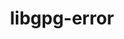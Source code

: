 ---
title: "libgpg-error"
layout: cache
categories: [package, develop]
meta: {"versions": ["1.45", "1.46", "1.47"], "compilers": ["gcc@=11.1.0", "gcc@=11.3.0", "gcc@=7.3.1", "gcc@=7.5.0"], "oss": ["amzn2", "ubuntu18.04", "ubuntu20.04", "ubuntu22.04"], "platforms": ["linux"], "targets": ["aarch64", "neoverse_n1", "ppc64le", "x86_64", "x86_64_v3"], "stacks": ["aws-ahug", "aws-ahug-aarch64", "data-vis-sdk", "e4s", "e4s-power", "radiuss", "tutorial"], "num_specs": 37, "num_specs_by_stack": {"aws-ahug-aarch64": 16, "aws-ahug": 2, "tutorial": 13, "radiuss": 12, "e4s-power": 2, "data-vis-sdk": 2, "e4s": 2}}
spec_details: [{"hash": "cle27ndjnnw4xbnnexa6y4xiqqbdzl6h", "compiler": "gcc@=7.3.1", "versions": ["1.47"], "os": "amzn2", "platform": "linux", "target": "aarch64", "variants": ["build_system=autotools"], "stacks": ["aws-ahug-aarch64"], "size": "-", "tarball": "https://binaries.spack.io/develop/build_cache/linux-amzn2-aarch64/gcc-7.3.1/libgpg-error-1.47/linux-amzn2-aarch64-gcc-7.3.1-libgpg-error-1.47-cle27ndjnnw4xbnnexa6y4xiqqbdzl6h.spack"}, {"hash": "beionb6cxpucvvs2hqkdvxq6itsd2nfe", "compiler": "gcc@=7.3.1", "versions": ["1.47"], "os": "amzn2", "platform": "linux", "target": "aarch64", "variants": ["build_system=autotools"], "stacks": ["aws-ahug-aarch64"], "size": "-", "tarball": "https://binaries.spack.io/develop/build_cache/linux-amzn2-aarch64/gcc-7.3.1/libgpg-error-1.47/linux-amzn2-aarch64-gcc-7.3.1-libgpg-error-1.47-beionb6cxpucvvs2hqkdvxq6itsd2nfe.spack"}, {"hash": "fkzfzw3bizm3xgk3kchaaqwuifoi2mg3", "compiler": "gcc@=7.3.1", "versions": ["1.47"], "os": "amzn2", "platform": "linux", "target": "aarch64", "variants": ["build_system=autotools"], "stacks": ["aws-ahug-aarch64"], "size": "-", "tarball": "https://binaries.spack.io/develop/build_cache/linux-amzn2-aarch64/gcc-7.3.1/libgpg-error-1.47/linux-amzn2-aarch64-gcc-7.3.1-libgpg-error-1.47-fkzfzw3bizm3xgk3kchaaqwuifoi2mg3.spack"}, {"hash": "oa2ou75wo2hoptseoidekq3emvsdqdko", "compiler": "gcc@=7.3.1", "versions": ["1.47"], "os": "amzn2", "platform": "linux", "target": "aarch64", "variants": ["build_system=autotools"], "stacks": ["aws-ahug-aarch64"], "size": "-", "tarball": "https://binaries.spack.io/develop/build_cache/linux-amzn2-aarch64/gcc-7.3.1/libgpg-error-1.47/linux-amzn2-aarch64-gcc-7.3.1-libgpg-error-1.47-oa2ou75wo2hoptseoidekq3emvsdqdko.spack"}, {"hash": "i3daz4cjshrmuchddym2wqvlbj5mznbu", "compiler": "gcc@=7.3.1", "versions": ["1.46"], "os": "amzn2", "platform": "linux", "target": "aarch64", "variants": ["build_system=autotools"], "stacks": ["aws-ahug-aarch64"], "size": "-", "tarball": "https://binaries.spack.io/develop/build_cache/linux-amzn2-aarch64/gcc-7.3.1/libgpg-error-1.46/linux-amzn2-aarch64-gcc-7.3.1-libgpg-error-1.46-i3daz4cjshrmuchddym2wqvlbj5mznbu.spack"}, {"hash": "cinzj7efzish65jgwrgydcep2534ctit", "compiler": "gcc@=7.3.1", "versions": ["1.47"], "os": "amzn2", "platform": "linux", "target": "aarch64", "variants": ["build_system=autotools"], "stacks": ["aws-ahug-aarch64"], "size": "-", "tarball": "https://binaries.spack.io/develop/build_cache/linux-amzn2-aarch64/gcc-7.3.1/libgpg-error-1.47/linux-amzn2-aarch64-gcc-7.3.1-libgpg-error-1.47-cinzj7efzish65jgwrgydcep2534ctit.spack"}, {"hash": "ts3fqsaphwgwwbdmonjbj6pbwe4mmul6", "compiler": "gcc@=7.3.1", "versions": ["1.47"], "os": "amzn2", "platform": "linux", "target": "aarch64", "variants": ["build_system=autotools"], "stacks": ["aws-ahug-aarch64"], "size": "-", "tarball": "https://binaries.spack.io/develop/build_cache/linux-amzn2-aarch64/gcc-7.3.1/libgpg-error-1.47/linux-amzn2-aarch64-gcc-7.3.1-libgpg-error-1.47-ts3fqsaphwgwwbdmonjbj6pbwe4mmul6.spack"}, {"hash": "kau24lzvhvjhaxixwhczx6sjc3lrym2i", "compiler": "gcc@=7.3.1", "versions": ["1.47"], "os": "amzn2", "platform": "linux", "target": "aarch64", "variants": ["build_system=autotools"], "stacks": ["aws-ahug-aarch64"], "size": "-", "tarball": "https://binaries.spack.io/develop/build_cache/linux-amzn2-aarch64/gcc-7.3.1/libgpg-error-1.47/linux-amzn2-aarch64-gcc-7.3.1-libgpg-error-1.47-kau24lzvhvjhaxixwhczx6sjc3lrym2i.spack"}, {"hash": "3avp5hbqr5laycml667utw2unw7r5o5t", "compiler": "gcc@=7.3.1", "versions": ["1.47"], "os": "amzn2", "platform": "linux", "target": "neoverse_n1", "variants": ["build_system=autotools"], "stacks": ["aws-ahug-aarch64"], "size": "-", "tarball": "https://binaries.spack.io/develop/build_cache/linux-amzn2-neoverse_n1/gcc-7.3.1/libgpg-error-1.47/linux-amzn2-neoverse_n1-gcc-7.3.1-libgpg-error-1.47-3avp5hbqr5laycml667utw2unw7r5o5t.spack"}, {"hash": "qlwoliozjmeqznns7owekfhmytlcmujt", "compiler": "gcc@=7.3.1", "versions": ["1.46"], "os": "amzn2", "platform": "linux", "target": "neoverse_n1", "variants": ["build_system=autotools"], "stacks": ["aws-ahug-aarch64"], "size": "-", "tarball": "https://binaries.spack.io/develop/build_cache/linux-amzn2-neoverse_n1/gcc-7.3.1/libgpg-error-1.46/linux-amzn2-neoverse_n1-gcc-7.3.1-libgpg-error-1.46-qlwoliozjmeqznns7owekfhmytlcmujt.spack"}, {"hash": "5vuflg4s4teayntkhsxndgabvuzyu6w2", "compiler": "gcc@=7.3.1", "versions": ["1.47"], "os": "amzn2", "platform": "linux", "target": "neoverse_n1", "variants": ["build_system=autotools"], "stacks": ["aws-ahug-aarch64"], "size": "-", "tarball": "https://binaries.spack.io/develop/build_cache/linux-amzn2-neoverse_n1/gcc-7.3.1/libgpg-error-1.47/linux-amzn2-neoverse_n1-gcc-7.3.1-libgpg-error-1.47-5vuflg4s4teayntkhsxndgabvuzyu6w2.spack"}, {"hash": "afxodvhi7e7vpm22t6urprd56xspcohe", "compiler": "gcc@=7.3.1", "versions": ["1.47"], "os": "amzn2", "platform": "linux", "target": "neoverse_n1", "variants": ["build_system=autotools"], "stacks": ["aws-ahug-aarch64"], "size": "-", "tarball": "https://binaries.spack.io/develop/build_cache/linux-amzn2-neoverse_n1/gcc-7.3.1/libgpg-error-1.47/linux-amzn2-neoverse_n1-gcc-7.3.1-libgpg-error-1.47-afxodvhi7e7vpm22t6urprd56xspcohe.spack"}, {"hash": "bptymslidb2iqlp42uvt5tuetqaappsu", "compiler": "gcc@=7.3.1", "versions": ["1.47"], "os": "amzn2", "platform": "linux", "target": "neoverse_n1", "variants": ["build_system=autotools"], "stacks": ["aws-ahug-aarch64"], "size": "-", "tarball": "https://binaries.spack.io/develop/build_cache/linux-amzn2-neoverse_n1/gcc-7.3.1/libgpg-error-1.47/linux-amzn2-neoverse_n1-gcc-7.3.1-libgpg-error-1.47-bptymslidb2iqlp42uvt5tuetqaappsu.spack"}, {"hash": "4f3abzkv3me65bn2wcvuyxekqmfvw4po", "compiler": "gcc@=7.3.1", "versions": ["1.47"], "os": "amzn2", "platform": "linux", "target": "neoverse_n1", "variants": ["build_system=autotools"], "stacks": ["aws-ahug-aarch64"], "size": "-", "tarball": "https://binaries.spack.io/develop/build_cache/linux-amzn2-neoverse_n1/gcc-7.3.1/libgpg-error-1.47/linux-amzn2-neoverse_n1-gcc-7.3.1-libgpg-error-1.47-4f3abzkv3me65bn2wcvuyxekqmfvw4po.spack"}, {"hash": "nxkupqup2tbngxob5hwdnfumoyrht4br", "compiler": "gcc@=7.3.1", "versions": ["1.47"], "os": "amzn2", "platform": "linux", "target": "neoverse_n1", "variants": ["build_system=autotools"], "stacks": ["aws-ahug-aarch64"], "size": "-", "tarball": "https://binaries.spack.io/develop/build_cache/linux-amzn2-neoverse_n1/gcc-7.3.1/libgpg-error-1.47/linux-amzn2-neoverse_n1-gcc-7.3.1-libgpg-error-1.47-nxkupqup2tbngxob5hwdnfumoyrht4br.spack"}, {"hash": "3yuz5ti5uphta7zon4xfr3r34lubcnow", "compiler": "gcc@=7.3.1", "versions": ["1.47"], "os": "amzn2", "platform": "linux", "target": "neoverse_n1", "variants": ["build_system=autotools"], "stacks": ["aws-ahug-aarch64"], "size": "-", "tarball": "https://binaries.spack.io/develop/build_cache/linux-amzn2-neoverse_n1/gcc-7.3.1/libgpg-error-1.47/linux-amzn2-neoverse_n1-gcc-7.3.1-libgpg-error-1.47-3yuz5ti5uphta7zon4xfr3r34lubcnow.spack"}, {"hash": "md2bhrxdepqwxk25jgwnf6p75s2pq4we", "compiler": "gcc@=7.3.1", "versions": ["1.47"], "os": "amzn2", "platform": "linux", "target": "x86_64_v3", "variants": ["build_system=autotools"], "stacks": ["aws-ahug"], "size": "-", "tarball": "https://binaries.spack.io/develop/build_cache/linux-amzn2-x86_64_v3/gcc-7.3.1/libgpg-error-1.47/linux-amzn2-x86_64_v3-gcc-7.3.1-libgpg-error-1.47-md2bhrxdepqwxk25jgwnf6p75s2pq4we.spack"}, {"hash": "zlqvzlouqgv4xoucx7qw2bsrcs6zx7sn", "compiler": "gcc@=7.3.1", "versions": ["1.47"], "os": "amzn2", "platform": "linux", "target": "x86_64_v3", "variants": ["build_system=autotools"], "stacks": ["aws-ahug"], "size": "-", "tarball": "https://binaries.spack.io/develop/build_cache/linux-amzn2-x86_64_v3/gcc-7.3.1/libgpg-error-1.47/linux-amzn2-x86_64_v3-gcc-7.3.1-libgpg-error-1.47-zlqvzlouqgv4xoucx7qw2bsrcs6zx7sn.spack"}, {"hash": "rbq4ypllcmdfpjurh3mjpxno2ojqwrnd", "compiler": "gcc@=7.5.0", "versions": ["1.45"], "os": "ubuntu18.04", "platform": "linux", "target": "x86_64", "variants": [], "stacks": ["tutorial", "radiuss"], "size": "-", "tarball": "https://binaries.spack.io/develop/build_cache/linux-ubuntu18.04-x86_64/gcc-7.5.0/libgpg-error-1.45/linux-ubuntu18.04-x86_64-gcc-7.5.0-libgpg-error-1.45-rbq4ypllcmdfpjurh3mjpxno2ojqwrnd.spack"}, {"hash": "csdnnwo5xlm7kwnflx7uiihf2u7ol6fy", "compiler": "gcc@=7.5.0", "versions": ["1.45"], "os": "ubuntu18.04", "platform": "linux", "target": "x86_64", "variants": [], "stacks": ["tutorial", "radiuss"], "size": "-", "tarball": "https://binaries.spack.io/develop/build_cache/linux-ubuntu18.04-x86_64/gcc-7.5.0/libgpg-error-1.45/linux-ubuntu18.04-x86_64-gcc-7.5.0-libgpg-error-1.45-csdnnwo5xlm7kwnflx7uiihf2u7ol6fy.spack"}, {"hash": "g4r2mzuui6difvyucmytsikntlc3bupz", "compiler": "gcc@=7.5.0", "versions": ["1.46"], "os": "ubuntu18.04", "platform": "linux", "target": "x86_64", "variants": ["build_system=autotools"], "stacks": ["tutorial", "radiuss"], "size": "-", "tarball": "https://binaries.spack.io/develop/build_cache/linux-ubuntu18.04-x86_64/gcc-7.5.0/libgpg-error-1.46/linux-ubuntu18.04-x86_64-gcc-7.5.0-libgpg-error-1.46-g4r2mzuui6difvyucmytsikntlc3bupz.spack"}, {"hash": "d54vk7f6f3zzy6md7ht2dohbugl5syyz", "compiler": "gcc@=7.5.0", "versions": ["1.45"], "os": "ubuntu18.04", "platform": "linux", "target": "x86_64", "variants": [], "stacks": ["tutorial", "radiuss"], "size": "-", "tarball": "https://binaries.spack.io/develop/build_cache/linux-ubuntu18.04-x86_64/gcc-7.5.0/libgpg-error-1.45/linux-ubuntu18.04-x86_64-gcc-7.5.0-libgpg-error-1.45-d54vk7f6f3zzy6md7ht2dohbugl5syyz.spack"}, {"hash": "nce4rmvtew3q6in3cp4ark3igd6gxxwu", "compiler": "gcc@=7.5.0", "versions": ["1.46"], "os": "ubuntu18.04", "platform": "linux", "target": "x86_64", "variants": ["build_system=autotools"], "stacks": ["tutorial", "radiuss"], "size": "-", "tarball": "https://binaries.spack.io/develop/build_cache/linux-ubuntu18.04-x86_64/gcc-7.5.0/libgpg-error-1.46/linux-ubuntu18.04-x86_64-gcc-7.5.0-libgpg-error-1.46-nce4rmvtew3q6in3cp4ark3igd6gxxwu.spack"}, {"hash": "rckn7mc4ilfaotlgpzyn54teercfi4bc", "compiler": "gcc@=7.5.0", "versions": ["1.46"], "os": "ubuntu18.04", "platform": "linux", "target": "x86_64", "variants": ["build_system=autotools"], "stacks": ["tutorial", "radiuss"], "size": "-", "tarball": "https://binaries.spack.io/develop/build_cache/linux-ubuntu18.04-x86_64/gcc-7.5.0/libgpg-error-1.46/linux-ubuntu18.04-x86_64-gcc-7.5.0-libgpg-error-1.46-rckn7mc4ilfaotlgpzyn54teercfi4bc.spack"}, {"hash": "qf3hvzqpbtxihj54du7ebcj7s74sdzwc", "compiler": "gcc@=7.5.0", "versions": ["1.46"], "os": "ubuntu18.04", "platform": "linux", "target": "x86_64", "variants": ["build_system=autotools"], "stacks": ["tutorial", "radiuss"], "size": "-", "tarball": "https://binaries.spack.io/develop/build_cache/linux-ubuntu18.04-x86_64/gcc-7.5.0/libgpg-error-1.46/linux-ubuntu18.04-x86_64-gcc-7.5.0-libgpg-error-1.46-qf3hvzqpbtxihj54du7ebcj7s74sdzwc.spack"}, {"hash": "casy6fvgvmgvow6pqhkz4jvqvc7qoxk4", "compiler": "gcc@=7.5.0", "versions": ["1.46"], "os": "ubuntu18.04", "platform": "linux", "target": "x86_64_v3", "variants": ["build_system=autotools"], "stacks": ["tutorial", "radiuss"], "size": "-", "tarball": "https://binaries.spack.io/develop/build_cache/linux-ubuntu18.04-x86_64_v3/gcc-7.5.0/libgpg-error-1.46/linux-ubuntu18.04-x86_64_v3-gcc-7.5.0-libgpg-error-1.46-casy6fvgvmgvow6pqhkz4jvqvc7qoxk4.spack"}, {"hash": "risydei75vj3ulhxwx4l7ozvxnnzg7z6", "compiler": "gcc@=7.5.0", "versions": ["1.46"], "os": "ubuntu18.04", "platform": "linux", "target": "x86_64_v3", "variants": ["build_system=autotools"], "stacks": ["tutorial", "radiuss"], "size": "-", "tarball": "https://binaries.spack.io/develop/build_cache/linux-ubuntu18.04-x86_64_v3/gcc-7.5.0/libgpg-error-1.46/linux-ubuntu18.04-x86_64_v3-gcc-7.5.0-libgpg-error-1.46-risydei75vj3ulhxwx4l7ozvxnnzg7z6.spack"}, {"hash": "tc6sdpelghjdpjhahtqzyf2nzmhwlpfo", "compiler": "gcc@=7.5.0", "versions": ["1.47"], "os": "ubuntu18.04", "platform": "linux", "target": "x86_64_v3", "variants": ["build_system=autotools"], "stacks": ["tutorial", "radiuss"], "size": "-", "tarball": "https://binaries.spack.io/develop/build_cache/linux-ubuntu18.04-x86_64_v3/gcc-7.5.0/libgpg-error-1.47/linux-ubuntu18.04-x86_64_v3-gcc-7.5.0-libgpg-error-1.47-tc6sdpelghjdpjhahtqzyf2nzmhwlpfo.spack"}, {"hash": "deaajjvzrkcnsphazcuzwuspwsufcup2", "compiler": "gcc@=7.5.0", "versions": ["1.46"], "os": "ubuntu18.04", "platform": "linux", "target": "x86_64_v3", "variants": ["build_system=autotools"], "stacks": ["tutorial", "radiuss"], "size": "-", "tarball": "https://binaries.spack.io/develop/build_cache/linux-ubuntu18.04-x86_64_v3/gcc-7.5.0/libgpg-error-1.46/linux-ubuntu18.04-x86_64_v3-gcc-7.5.0-libgpg-error-1.46-deaajjvzrkcnsphazcuzwuspwsufcup2.spack"}, {"hash": "egzuac44givphmxsvzaiqujah5e7egdy", "compiler": "gcc@=7.5.0", "versions": ["1.47"], "os": "ubuntu18.04", "platform": "linux", "target": "x86_64_v3", "variants": ["build_system=autotools"], "stacks": ["tutorial", "radiuss"], "size": "-", "tarball": "https://binaries.spack.io/develop/build_cache/linux-ubuntu18.04-x86_64_v3/gcc-7.5.0/libgpg-error-1.47/linux-ubuntu18.04-x86_64_v3-gcc-7.5.0-libgpg-error-1.47-egzuac44givphmxsvzaiqujah5e7egdy.spack"}, {"hash": "qlnoszlkib3vueg5ed4nbnesxykcdjod", "compiler": "gcc@=11.1.0", "versions": ["1.47"], "os": "ubuntu20.04", "platform": "linux", "target": "ppc64le", "variants": ["build_system=autotools"], "stacks": ["e4s-power"], "size": "-", "tarball": "https://binaries.spack.io/develop/build_cache/linux-ubuntu20.04-ppc64le/gcc-11.1.0/libgpg-error-1.47/linux-ubuntu20.04-ppc64le-gcc-11.1.0-libgpg-error-1.47-qlnoszlkib3vueg5ed4nbnesxykcdjod.spack"}, {"hash": "ojox5c7tw2ljk2msq2leh3wowgxqhnza", "compiler": "gcc@=11.1.0", "versions": ["1.47"], "os": "ubuntu20.04", "platform": "linux", "target": "ppc64le", "variants": ["build_system=autotools"], "stacks": ["e4s-power"], "size": "-", "tarball": "https://binaries.spack.io/develop/build_cache/linux-ubuntu20.04-ppc64le/gcc-11.1.0/libgpg-error-1.47/linux-ubuntu20.04-ppc64le-gcc-11.1.0-libgpg-error-1.47-ojox5c7tw2ljk2msq2leh3wowgxqhnza.spack"}, {"hash": "cydisurngthgt6eyax7zessl3ashtkpz", "compiler": "gcc@=11.1.0", "versions": ["1.47"], "os": "ubuntu20.04", "platform": "linux", "target": "x86_64_v3", "variants": ["build_system=autotools"], "stacks": ["data-vis-sdk"], "size": "-", "tarball": "https://binaries.spack.io/develop/build_cache/linux-ubuntu20.04-x86_64_v3/gcc-11.1.0/libgpg-error-1.47/linux-ubuntu20.04-x86_64_v3-gcc-11.1.0-libgpg-error-1.47-cydisurngthgt6eyax7zessl3ashtkpz.spack"}, {"hash": "k6jc47lwxsddij6iaob6l3u3ew45mohf", "compiler": "gcc@=11.1.0", "versions": ["1.47"], "os": "ubuntu20.04", "platform": "linux", "target": "x86_64_v3", "variants": ["build_system=autotools"], "stacks": ["data-vis-sdk"], "size": "-", "tarball": "https://binaries.spack.io/develop/build_cache/linux-ubuntu20.04-x86_64_v3/gcc-11.1.0/libgpg-error-1.47/linux-ubuntu20.04-x86_64_v3-gcc-11.1.0-libgpg-error-1.47-k6jc47lwxsddij6iaob6l3u3ew45mohf.spack"}, {"hash": "iu24bxlyiqhz4td4yejdgn5bq6pbpnnl", "compiler": "gcc@=11.1.0", "versions": ["1.47"], "os": "ubuntu20.04", "platform": "linux", "target": "x86_64_v3", "variants": ["build_system=autotools"], "stacks": ["e4s"], "size": "-", "tarball": "https://binaries.spack.io/develop/build_cache/linux-ubuntu20.04-x86_64_v3/gcc-11.1.0/libgpg-error-1.47/linux-ubuntu20.04-x86_64_v3-gcc-11.1.0-libgpg-error-1.47-iu24bxlyiqhz4td4yejdgn5bq6pbpnnl.spack"}, {"hash": "x4cghyfdugmrjftcbhq5farhz6itxbiv", "compiler": "gcc@=11.1.0", "versions": ["1.47"], "os": "ubuntu20.04", "platform": "linux", "target": "x86_64_v3", "variants": ["build_system=autotools"], "stacks": ["e4s"], "size": "-", "tarball": "https://binaries.spack.io/develop/build_cache/linux-ubuntu20.04-x86_64_v3/gcc-11.1.0/libgpg-error-1.47/linux-ubuntu20.04-x86_64_v3-gcc-11.1.0-libgpg-error-1.47-x4cghyfdugmrjftcbhq5farhz6itxbiv.spack"}, {"hash": "cvq2wyudpbaon54xzkaucjymdsutdxv5", "compiler": "gcc@=11.3.0", "versions": ["1.47"], "os": "ubuntu22.04", "platform": "linux", "target": "x86_64_v3", "variants": ["build_system=autotools"], "stacks": ["tutorial"], "size": "-", "tarball": "https://binaries.spack.io/develop/build_cache/linux-ubuntu22.04-x86_64_v3/gcc-11.3.0/libgpg-error-1.47/linux-ubuntu22.04-x86_64_v3-gcc-11.3.0-libgpg-error-1.47-cvq2wyudpbaon54xzkaucjymdsutdxv5.spack"}]
---